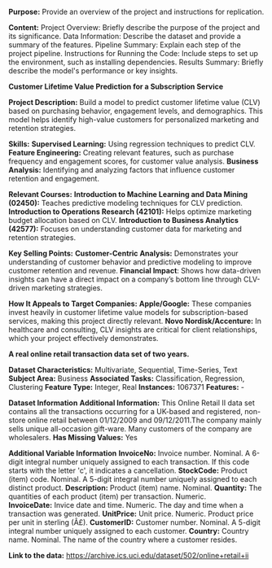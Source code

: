**Purpose:** Provide an overview of the project and instructions for replication.

**Content:**
Project Overview: Briefly describe the purpose of the project and its significance.
Data Information: Describe the dataset and provide a summary of the features.
Pipeline Summary: Explain each step of the project pipeline.
Instructions for Running the Code: Include steps to set up the environment, such as installing dependencies.
Results Summary: Briefly describe the model's performance or key insights.


**Customer Lifetime Value Prediction for a Subscription Service**

**Project Description:** Build a model to predict customer lifetime value (CLV) based on purchasing behavior, engagement levels, and demographics. This model helps identify high-value customers for personalized marketing and retention strategies.

**Skills:**
**Supervised Learning:** Using regression techniques to predict CLV.
**Feature Engineering:** Creating relevant features, such as purchase frequency and engagement scores, for customer value analysis.
**Business Analysis:** Identifying and analyzing factors that influence customer retention and engagement.

**Relevant Courses:**
**Introduction to Machine Learning and Data Mining (02450):** Teaches predictive modeling techniques for CLV prediction.
**Introduction to Operations Research (42101):** Helps optimize marketing budget allocation based on CLV.
**Introduction to Business Analytics (42577):** Focuses on understanding customer data for marketing and retention strategies.

**Key Selling Points:**
**Customer-Centric Analysis:** Demonstrates your understanding of customer behavior and predictive modeling to improve customer retention and revenue.
**Financial Impact**: Shows how data-driven insights can have a direct impact on a company’s bottom line through CLV-driven marketing strategies.

**How It Appeals to Target Companies:**
**Apple/Google:** These companies invest heavily in customer lifetime value models for subscription-based services, making this project directly relevant.
**Novo Nordisk/Accenture:** In healthcare and consulting, CLV insights are critical for client relationships, which your project effectively demonstrates.

**A real online retail transaction data set of two years.**

**Dataset Characteristics:** Multivariate, Sequential, Time-Series, Text
**Subject Area:** Business
**Associated Tasks:** Classification, Regression, Clustering
**Feature Type:** Integer, Real
**Instances:** 1067371
**Features:** -

**Dataset Information**
**Additional Information:** This Online Retail II data set contains all the transactions occurring for a UK-based and registered, non-store online retail between 01/12/2009 and 09/12/2011.The company mainly sells unique all-occasion gift-ware. Many customers of the company are wholesalers.
**Has Missing Values:** Yes 

**Additional Variable Information**
**InvoiceNo:** Invoice number. Nominal. A 6-digit integral number uniquely assigned to each transaction. If this code starts with the letter 'c', it indicates a cancellation. 
**StockCode:** Product (item) code. Nominal. A 5-digit integral number uniquely assigned to each distinct product. 
**Description:** Product (item) name. Nominal. 
**Quantity:** The quantities of each product (item) per transaction. Numeric.	
**InvoiceDate:** Invice date and time. Numeric. The day and time when a transaction was generated. 
**UnitPrice:** Unit price. Numeric. Product price per unit in sterling (Â£). 
**CustomerID:** Customer number. Nominal. A 5-digit integral number uniquely assigned to each customer. 
**Country:** Country name. Nominal. The name of the country where a customer resides.

**Link to the data:** https://archive.ics.uci.edu/dataset/502/online+retail+ii
